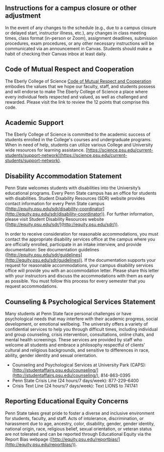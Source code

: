 ## Instructions for a campus closure or other adjustment
In the event of any changes to the schedule (e.g., due to a campus closure or delayed start, instructor illness, etc.), any changes in class meeting times, class format (in-person or Zoom), assignment deadlines, submission procedures, exam procedures, or any other necessary instructions will be communicated via an announcement in Canvas.  Students should make a habit of checking their Canvas inbox at least daily.  

## Code of Mutual Respect and Cooperation
The Eberly College of Science [Code of Mutual Respect and Cooperation](https://science.psu.edu/climate-and-diversity/code-mutual-respect-and-cooperation) embodies the values that we hope our faculty, staff, and students possess and will endorse to make The Eberly College of Science a place where every individual feels respected and valued, as well as challenged and rewarded.
Please visit the link to review the 12 points that comprise this code.

## Academic Support
The Eberly College of Science is committed to the academic success of students enrolled in the College's courses and undergraduate programs.
When in need of help, students can utilize various College and University wide resources for learning assistance. [https://science.psu.edu/current-students/support-network](https://science.psu.edu/current-students/support-network).

## Disability Accommodation Statement

Penn State welcomes students with disabilities into the University’s educational programs. Every Penn State campus has an office for students with disabilities. Student Disability Resources (SDR) website provides contact information for every Penn State campus
([http://equity.psu.edu/sdr/disability-coordinator](http://equity.psu.edu/sdr/disability-coordinator)). For further information, please visit Student Disability Resources website ([http://equity.psu.edu/sdr/](http://equity.psu.edu/sdr/)).

In order to receive consideration for reasonable accommodations, you must contact the appropriate disability services office at the campus where you are officially enrolled, participate in an intake interview, and provide documentation: See documentation guidelines
([http://equity.psu.edu/sdr/guidelines](http://equity.psu.edu/sdr/guidelines)). If the documentation supports your request for reasonable accommodations, your campus disability services office will provide you with an accommodation letter. Please share this letter with your instructors and discuss the accommodations with them as early as possible. You must follow this process for every semester that you request accommodations.

## Counseling & Psychological Services Statement

Many students at Penn State face personal challenges or have psychological needs that may interfere with their academic progress, social development, or emotional wellbeing. The university offers a variety of confidential services to help you through difficult times, including individual and group counseling, crisis intervention, consultations, online chats, and mental health screenings. These services are provided by staff who welcome all students and embrace a philosophy respectful of clients’ cultural and religious backgrounds, and sensitive to differences in race, ability, gender identity and sexual orientation.

- Counseling and Psychological Services at University Park (CAPS): [http://studentaffairs.psu.edu/counseling/](http://studentaffairs.psu.edu/counseling/), 814-863-0395
- Penn State Crisis Line (24 hours/7 days/week): 877-229-6400
- Crisis Text Line (24 hours/7 days/week): Text LIONS to 741741

## Reporting Educational Equity Concerns

Penn State takes great pride to foster a diverse and inclusive environment for students, faculty, and staff. Acts of intolerance, discrimination, or harassment due to age, ancestry, color, disability, gender, gender identity, national origin, race, religious belief, sexual orientation, or veteran status are not tolerated and can be reported through Educational Equity via the Report Bias webpage ([http://equity.psu.edu/reportbias/](http://equity.psu.edu/reportbias/)).

